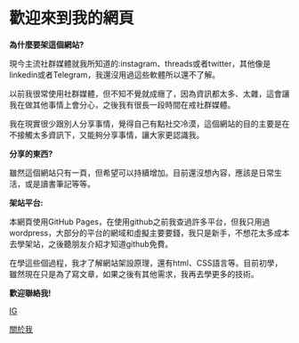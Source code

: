 <h1>歡迎來到我的網頁</h1>

**為什麼要架這個網站?**

現今主流社群媒體就我所知道的:instagram、threads或者twitter，其他像是linkedin或者Telegram，我還沒用過這些軟體所以還不了解。

以前我很常使用社群媒體，但不知不覺就成癮了，因為資訊都太多、太雜，這會讓我在做其他事情上會分心，之後我有很長一段時間在戒社群媒體。

我在現實很少跟別人分享事情，覺得自己有點社交冷漠，這個網站的目的主要是在不接觸太多資訊下，又能夠分享事情，讓大家更認識我。

**分享的東西?**

雖然這個網站只有一頁，但希望可以持續增加。目前還沒想內容，應該是日常生活，或是讀書筆記等等。

**架站平台:**

本網頁使用GitHub Pages，在使用github之前我查過許多平台，但我只用過wordpress，大部分的平台的網域和虛擬主要要錢，我只是新手，不想花太多成本去學架站，之後聽朋友介紹才知道github免費。

在學這些個過程，我才了解網站架設原理，還有html、CSS語言等。目前初學，雖然現在只是為了寫文章，如果之後有其他需求，我再去學更多的技術。

**歡迎聯絡我!**

[IG](https://www.instagram.com/toky_tsao/?utm_source=qr)

[關於我](https://tokysound.github.io/Toky-Sound/About-me/關於我)

